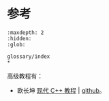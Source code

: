 # 参考

```{toctree}
:maxdepth: 2
:hidden:
:glob:

glossary/index
*
```

高级教程有：

- 欧长坤 [现代 C++ 教程](https://changkun.de/modern-cpp/) | [github](https://github.com/daobook/modern-cpp-tutorial)。